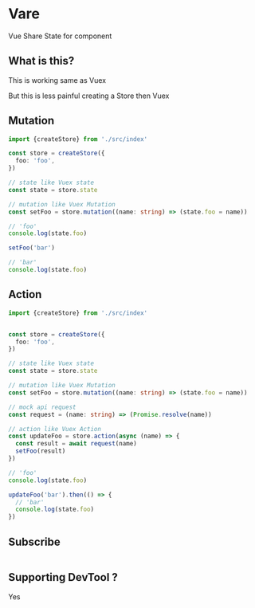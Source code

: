 # Vare

Vue Share State for component

## What is this?

This is working same as Vuex

But this is less painful creating a Store then Vuex

## Mutation

```typescript
import {createStore} from './src/index'

const store = createStore({
  foo: 'foo',
})

// state like Vuex state
const state = store.state

// mutation like Vuex Mutation
const setFoo = store.mutation((name: string) => (state.foo = name))

// 'foo'
console.log(state.foo)

setFoo('bar')

// 'bar'
console.log(state.foo)

```

## Action

```typescript
import {createStore} from './src/index'


const store = createStore({
  foo: 'foo',
})

// state like Vuex state
const state = store.state

// mutation like Vuex Mutation
const setFoo = store.mutation((name: string) => (state.foo = name))

// mock api request
const request = (name: string) => (Promise.resolve(name))

// action like Vuex Action
const updateFoo = store.action(async (name) => {
  const result = await request(name)
  setFoo(result)
})

// 'foo'
console.log(state.foo)

updateFoo('bar').then(() => { 
  // 'bar'
  console.log(state.foo)
})

```

## Subscribe

```typescript

```

## Supporting DevTool ?

Yes
